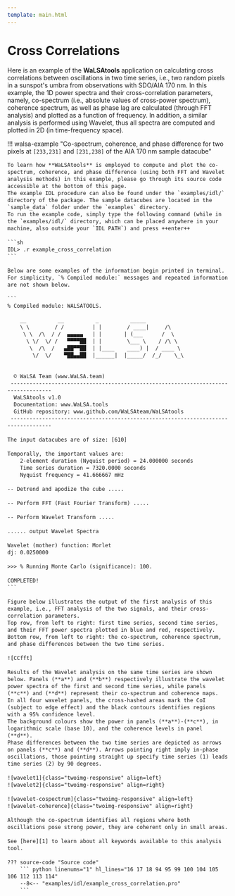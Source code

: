 ```yaml
---
template: main.html
---
```


# Cross Correlations

Here is an example of the **WaLSAtools** application on calculating cross correlations between oscillations in two time series, i.e., two random pixels in a sunspot's umbra from observations with SDO/AIA 170 nm. In this example, the 1D power spectra and their cross-correlation parameters, namely, co-spectrum (i.e., absolute values of cross-power spectrum), coherence spectrum, as well as phase lag are calculated (through FFT analysis) and plotted as a function of frequency. In addition, a similar analysis is performed using Wavelet, thus all spectra are computed and plotted in 2D (in time-frequency space).

!!! walsa-example "Co-spectrum, coherence, and phase difference for two pixels at `[233,231]` and `[231,238]` of the AIA 170 nm sample datacube" 

	To learn how **WaLSAtools** is employed to compute and plot the co-spectrum, coherence, and phase difference (using both FFT and Wavelet analysis methods) in this example, please go through its source code accessible at the bottom of this page. 
	The example IDL procedure can also be found under the `examples/idl/` directory of the package. The sample datacubes are located in the `sample_data` folder under the `examples` directory. 
	To run the example code, simply type the following command (while in the `examples/idl/` directory, which can be placed anywhere in your machine, also outside your `IDL PATH`) and press ++enter++ 

	```sh
	IDL> .r example_cross_correlation
	```
	 
	Below are some examples of the information begin printed in terminal. For simplicity, `% Compiled module:` messages and repeated information are not shown below.

	```
	% Compiled module: WALSATOOLS.

	    __          __          _          _____
	    \ \        / /         | |        / ____|     /\
	     \ \  /\  / /  ▄▄▄▄▄   | |       | (___      /  \
	      \ \/  \/ /   ▀▀▀▀██  | |        \___ \    / /\ \
	       \  /\  /   ▄██▀▀██  | |____    ____) |  / ____ \
	        \/  \/    ▀██▄▄██  |______|  |_____/  /_/    \_\


	  © WaLSA Team (www.WaLSA.team)
	 -----------------------------------------------------------------------------------
	  WaLSAtools v1.0
	  Documentation: www.WaLSA.tools
	  GitHub repository: www.github.com/WaLSAteam/WaLSAtools
	 -----------------------------------------------------------------------------------
	 
	The input datacubes are of size: [610]
	
	Temporally, the important values are:
	    2-element duration (Nyquist period) = 24.000000 seconds
	    Time series duration = 7320.0000 seconds
	    Nyquist frequency = 41.666667 mHz
		
	-- Detrend and apodize the cube .....
	
	-- Perform FFT (Fast Fourier Transform) .....
	
	-- Perform Wavelet Transform .....	 
	
    ...... output Wavelet Spectra

    Wavelet (mother) function: Morlet
    dj: 0.0250000
	 
	>>> % Running Monte Carlo (significance): 100.

	COMPLETED! 
	```
	
	Figure below illustrates the output of the first analysis of this example, i.e., FFT analysis of the two signals, and their cross-correlation parameters. 
	Top row, from left to right: first time series, second time series, and their FFT power spectra plotted in blue and red, respectively.
	Bottom row, from left to right: the co-spectrum, coherence spectrum, and phase differences between the two time series.
	
    ![CCfft]
	
	Results of the Wavelet analysis on the same time series are shown below. Panels (**a**) and (**b**) respectively illustrate the wavelet power spectra of the first and second time series, while panels (**c**) and (**d**) represent their co-spectrum and coherence maps.
	In all four wavelet panels, the cross-hashed areas mark the CoI (subject to edge effect) and the black contours identifies regions with a 95% confidence level. 
	The background colours show the power in panels (**a**)-(**c**), in logarithmic scale (base 10), and the coherence levels in panel (**d**). 
	Phase differences between the two time series are depicted as arrows on panels (**c**) and (**d**). Arrows pointing right imply in-phase oscillations, those pointing straight up specify time series (1) leads time series (2) by 90 degrees.
	
	![wavelet1]{class="twoimg-responsive" align=left}
	![wavelet2]{class="twoimg-responsive" align=right}
	
	![wavelet-cospectrum]{class="twoimg-responsive" align=left}
	![wavelet-coherence]{class="twoimg-responsive" align=right}
	
	Although the co-spectrum identifies all regions where both oscillations pose strong power, they are coherent only in small areas. 
	
	See [here][1] to learn about all keywords available to this analysis tool.
  
	??? source-code "Source code"
	    ``` python linenums="1" hl_lines="16 17 18 94 95 99 100 104 105 106 112 113 114"
	    --8<-- "examples/idl/example_cross_correlation.pro"
	    ```

  [CCfft]: ../images/idl/example_cross-correlations_FFT.jpg
  [wavelet1]: ../images/idl/example_wavelet_data1.jpg
  [wavelet2]: ../images/idl/example_wavelet_data2.jpg
  [wavelet-cospectrum]: ../images/idl/example_wavelet_cospectrum.jpg
  [wavelet-coherence]: ../images/idl/example_wavelet_coherence.jpg
  [1]: WaLSAtools.md

<br>